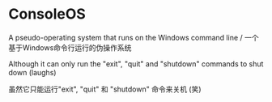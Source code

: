 # ConsoleOS
A pseudo-operating system that runs on the Windows command line / 一个基于Windows命令行运行的伪操作系统

Although it can only run the "exit", "quit" and "shutdown" commands to shut down (laughs)

虽然它只能运行"exit", "quit" 和 "shutdown" 命令来关机 (笑)
